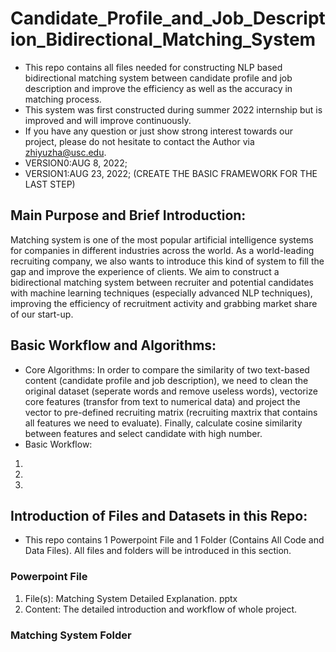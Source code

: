 # Candidate_Profile_and_Job_Description_Bidirectional_Matching_System
- This repo contains all files needed for constructing NLP based bidirectional matching system between candidate profile and job description and improve the efficiency as well as the accuracy in matching process.
- This system was first constructed during summer 2022 internship but is improved and will improve continuously.
- If you have any question or just show strong interest towards our project, please do not hesitate to contact the Author via zhiyuzha@usc.edu.
- VERSION0:AUG 8, 2022; 
- VERSION1:AUG 23, 2022; (CREATE THE BASIC FRAMEWORK FOR THE LAST STEP)

## Main Purpose and Brief Introduction:
Matching system is one of the most popular artificial intelligence systems for companies in different industries across the world. As a world-leading recruiting company, we also wants to introduce this kind of system to fill the gap and improve the experience of clients. We aim to construct a bidirectional matching system between recruiter and potential candidates with machine learning techniques (especially advanced NLP techniques), improving the efficiency of recruitment activity and grabbing market share of our start-up.

## Basic Workflow and Algorithms:
- Core Algorithms:
In order to compare the similarity of two text-based content (candidate profile and job description), we need to clean the original dataset (seperate words and remove useless words), vectorize core features (transfor from text to numerical data) and project the vector to pre-defined recruiting matrix (recruiting maxtrix that contains all features we need to evaluate). Finally, calculate cosine similarity between features and select candidate with high number.
- Basic Workflow:
1.
2.
3.


## Introduction of Files and Datasets in this Repo:
- This repo contains 1 Powerpoint File and 1 Folder (Contains All Code and Data Files). All files and folders will be introduced in this section.

### Powerpoint File
1. File(s): Matching System Detailed Explanation. pptx
2. Content: The detailed introduction and workflow of whole project.

### Matching System Folder
